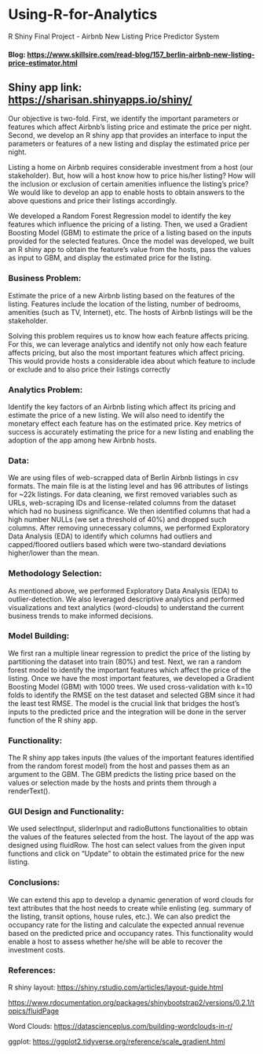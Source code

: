 # Using-R-for-Analytics
R Shiny Final Project  - Airbnb New Listing Price Predictor System

#### Blog: https://www.skillsire.com/read-blog/157_berlin-airbnb-new-listing-price-estimator.html

## Shiny app link: https://sharisan.shinyapps.io/shiny/ 

Our objective is two-fold. First, we identify the important parameters or features which affect Airbnb’s listing price and estimate the price per night. Second, we develop an R shiny app that provides an interface to input the parameters or features of a new listing and display the estimated price per night.  

Listing a home on Airbnb requires considerable investment from a host (our stakeholder). But, how will a host know how to price his/her listing? How will the inclusion or exclusion of certain amenities influence the listing’s price? We would like to develop an app to enable hosts to obtain answers to the above questions and price their listings accordingly.

We developed a Random Forest Regression model to identify the key features which influence the pricing of a listing. Then, we used a Gradient Boosting Model (GBM) to estimate the price of a listing based on the inputs provided for the selected features. Once the model was developed, we built an R shiny app to obtain the feature’s value from the hosts, pass the values as input to GBM, and display the estimated price for the listing.

### Business Problem:
Estimate the price of a new Airbnb listing based on the features of the listing. Features include the location of the listing, number of bedrooms, amenities (such as TV, Internet), etc. The hosts of Airbnb listings will be the stakeholder.

Solving this problem requires us to know how each feature affects pricing. For this, we can leverage analytics and identify not only how each feature affects pricing, but also the most important features which affect pricing. This would provide hosts a considerable idea about which feature to include or exclude and to also price their listings correctly

### Analytics Problem:
Identify the key factors of an Airbnb listing which affect its pricing and estimate the price of a new listing. We will also need to identify the monetary effect each feature has on the estimated price. Key metrics of success is accurately estimating the price for a new listing and enabling the adoption of the app among hew Airbnb hosts.

### Data:
We are using files of web-scrapped data of Berlin Airbnb listings in csv formats. The main file is at the listing level and has 96 attributes of listings for ~22k listings. For data cleaning, we first removed variables such as URLs, web-scraping IDs and license-related columns from the dataset which had no business significance. We then identified columns that had a high number NULLs (we set a threshold of 40%) and dropped such columns. After removing unnecessary columns, we performed Exploratory Data Analysis (EDA) to identify which columns had outliers and capped/floored outliers based which were two-standard deviations higher/lower than the mean.

### Methodology Selection:
As mentioned above, we performed Exploratory Data Analysis (EDA) to outlier-detection. We also leveraged descriptive analytics and performed visualizations and text analytics (word-clouds) to understand the current business trends to make informed decisions.

### Model Building:
We first ran a multiple linear regression to predict the price of the listing by partitioning the dataset into train (80%) and test. Next, we ran a random forest model to identify the important features which affect the price of the listing. Once we have the most important features, we developed a Gradient Boosting Model (GBM) with 1000 trees. We used cross-validation with k=10 folds to identify the RMSE on the test dataset and selected GBM since it had the least test RMSE.
The model is the crucial link that bridges the host’s inputs to the predicted price and the integration will be done in the server function of the R shiny app.

### Functionality:
The R shiny app takes inputs (the values of the important features identified from the random forest model) from the host and passes them as an argument to the GBM. The GBM predicts the listing price based on the values or selection made by the hosts and prints them through a renderText().

### GUI Design and Functionality:
We used selectInput, sliderInput and radioButtons functionalities to obtain the values of the features selected from the host. The layout of the app was designed using fluidRow. The host can select values from the given input functions and click on “Update” to obtain the estimated price for the new listing.

### Conclusions:
We can extend this app to develop a dynamic generation of word clouds for text attributes that the host needs to create while enlisting (eg. summary of the listing, transit options, house rules, etc.). We can also predict the occupancy rate for the listing and calculate the expected annual revenue based on the predicted price and occupancy rates. This functionality would enable a host to assess whether he/she will be able to recover the investment costs.

### References:

R shiny layout:
https://shiny.rstudio.com/articles/layout-guide.html

https://www.rdocumentation.org/packages/shinybootstrap2/versions/0.2.1/topics/fluidPage

Word Clouds: https://datascienceplus.com/building-wordclouds-in-r/

ggplot: https://ggplot2.tidyverse.org/reference/scale_gradient.html
